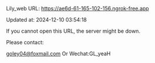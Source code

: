 Lily_web URL: https://ae6d-61-165-102-156.ngrok-free.app

Updated at: 2024-12-10 03:54:18

If you cannot open this URL, the server might be down.

Please contact: 

goley04@foxmail.com Or Wechat:GL_yeaH